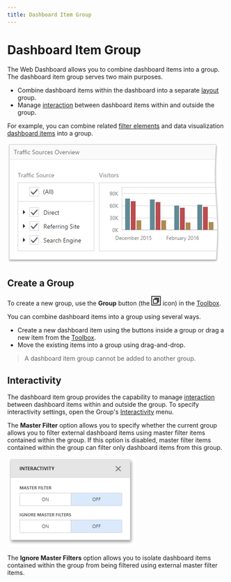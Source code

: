 ```yaml
---
title: Dashboard Item Group
---
```

# Dashboard Item Group
The Web Dashboard allows you to combine dashboard items into a group. The dashboard item group serves two main purposes.
* Combine dashboard items within the dashboard into a separate [layout](../../../../dashboard-for-web/articles/web-dashboard-designer-mode/dashboard-layout/dashboard-items-layout.md) group.
* Manage [interaction](../../../../dashboard-for-web/articles/web-dashboard-designer-mode/interactivity.md) between dashboard items within and outside the group.

For example, you can combine related [filter elements](../../../../dashboard-for-web/articles/web-dashboard-designer-mode/designing-dashboard-items/filter-elements.md) and data visualization [dashboard items](../../../../dashboard-for-web/articles/web-dashboard-designer-mode/designing-dashboard-items.md) into a group.

![wdd-dashboard-group](../../../images/Img125758.png)

## Create a Group
To create a new group, use the **Group** button (the ![wdd-group-icon](../../../images/Img125759.png) icon) in the [Toolbox](../../../../dashboard-for-web/articles/web-dashboard-designer-mode/ui-elements/toolbox.md).

You can combine dashboard items into a group using several ways.
* Create a new dashboard item using the buttons inside a group or drag a new item from the [Toolbox](../../../../dashboard-for-web/articles/web-dashboard-designer-mode/ui-elements/toolbox.md).
* Move the existing items into a group using drag-and-drop.

> A dashboard item group cannot be added to another group.

## Interactivity
The dashboard item group provides the capability to manage [interaction](../../../../dashboard-for-web/articles/web-dashboard-designer-mode/interactivity.md) between dashboard items within and outside the group. To specify interactivity settings, open the Group's [Interactivity](../../../../dashboard-for-web/articles/web-dashboard-designer-mode/ui-elements/dashboard-item-menu.md) menu.

The **Master Filter** option allows you to specify whether the current group allows you to filter external dashboard items using master filter items contained within the group. If this option is disabled, master filter items contained within the group can filter only dashboard items from this group.

![wdd-group-interactivity](../../../images/Img125761.png)

The **Ignore Master Filters** option allows you to isolate dashboard items contained within the group from being filtered using external master filter items.